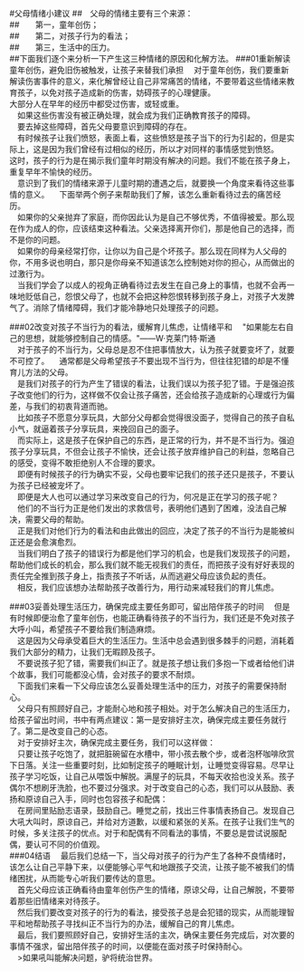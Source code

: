 #父母情绪小建议
##&emsp;父母的情绪主要有三个来源：  
##&emsp;&emsp;第一，童年创伤；  
##&emsp;&emsp;第二，对孩子行为的看法；  
##&emsp;&emsp;第三，生活中的压力。  
##下面我们逐个来分析一下产生这三种情绪的原因和化解方法。
###01重新解读童年创伤，避免旧伤被触发，让孩子来替我们承担
&emsp;对于童年创伤，我们要重新解读伤害事件的意义，来化解曾经让自己非常痛苦的情绪，不要带着这些情绪来教育孩子，以免对孩子造成新的伤害，妨碍孩子的心理健康。  
大部分人在早年的经历中都受过伤害，或轻或重。  
&emsp;如果这些伤害没有被正确处理，就会成为我们正确教育孩子的障碍。  
&emsp;要去掉这些障碍，首先父母要意识到障碍的存在。  
&emsp;有时候孩子让我们愤怒，表面上看，这些愤怒是孩子当下的行为引起的，但是实际上，这是因为我们曾经有过相似的经历，所以才对同样的事情感觉到愤怒。  
这时，孩子的行为是在揭示我们童年时期没有解决的问题。我们不能在孩子身上，重复早年不愉快的经历。  
&emsp;意识到了我们的情绪来源于儿童时期的遭遇之后，就要换一个角度来看待这些事情的意义。
&emsp;下面举两个例子来帮助我们了解，该怎么重新看待过去的痛苦经历。  
&emsp;如果你的父亲抛弃了家庭，而你因此认为是自己不够优秀，不值得被爱。那么现在作为成人的你，应该结束这种看法。父亲选择离开你们，那是他自己的选择，而不是你的问题。  
&emsp;如果你的母亲经常打你，让你以为自己是个坏孩子。那么现在同样为人父母的你，不用多说也明白，那只是你母亲不知道该怎么控制她对你的担心，从而做出的过激行为。  
&emsp;当我们学会了以成人的视角正确看待过去发生在自己身上的事情，也就不会再一味地贬低自己，怨恨父母了，也就不会把这种怨恨转移到孩子身上，对孩子大发脾气了。消除了情绪障碍，我们才能冷静地只处理孩子的问题。  

###02改变对孩子不当行为的看法，缓解育儿焦虑，让情绪平和
&emsp;"如果能左右自己的思想，就能够控制自己的情感。"——W·克莱门特·斯通  
&emsp;对于孩子的不当行为，父母总是忍不住把事情放大，认为孩子就要变坏了，就要不可控了。
&emsp;通常都是父母希望孩子不要出现不当行为，但往往犯错的却是不懂育儿方法的父母。  
&emsp;是我们对孩子的行为产生了错误的看法，让我们误以为孩子犯了错。于是强迫孩子改变他们的行为，这样做不仅会让孩子痛苦，还会给孩子造成新的心理或行为偏差，与我们的初衷背道而驰。  
&emsp;比如孩子不愿意分享玩具，大部分父母都会觉得很没面子，觉得自己的孩子自私小气，就逼着孩子分享玩具，来挽回自己的面子。  
&emsp;而实际上，这是孩子在保护自己的东西，是正常的行为，并不是不当行为。强迫孩子分享玩具，不但会让孩子不愉快，还会让孩子放弃维护自己的利益，忽略自己的感受，变得不敢拒绝别人不合理的要求。  
&emsp;即便有时候孩子的行为确实不妥，父母也要牢记我们的孩子还只是孩子，不要认为孩子已经被宠坏了。  
&emsp;即便是大人也可以通过学习来改变自己的行为，何况是正在学习的孩子呢？  
&emsp;他们的不当行为正是他们发出的求救信号，表明他们遇到了困难，没法自己解决，需要父母的帮助。  
&emsp;正是我们对他们行为的看法和由此做出的回应，决定了孩子的不当行为是能被纠正还是会愈演愈烈。  
&emsp;当我们明白了孩子的错误行为都是他们学习的机会，也是我们发现孩子的问题，帮助他们成长的机会，那么我们就不能无视我们的责任，而把孩子没有好好表现的责任完全推到孩子身上，指责孩子不听话，从而逃避父母应该负起的责任。  
&emsp;相反，我们应该想办法帮助孩子改善行为，用行动来减轻我们的育儿焦虑。  

###03妥善处理生活压力，确保完成主要任务即可，留出陪伴孩子的时间
&emsp;但是有时候即便治愈了童年创伤，也能正确看待孩子的不当行为，我们还是不免对孩子大呼小叫，希望孩子不要给我们制造麻烦。  
&emsp;这是因为父母承受着巨大的生活压力。生活中总会遇到很多棘手的问题，消耗着我们大部分的精力，让我们无暇顾及孩子。  
&emsp;不要说孩子犯了错，需要我们纠正了。就是孩子想让我们多抱一下或者给他们讲个故事，我们可能都没心情，会对孩子的要求不耐烦。  
&emsp;下面我们来看一下父母应该怎么妥善处理生活中的压力，对孩子的需要保持耐心。  
&emsp;父母只有照顾好自己，才能耐心地和孩子相处。对于怎么解决自己的生活压力，给孩子留出时间，书中有两点建议：第一是安排好主次，确保完成主要任务就行了。第二是改变自己的心态。  
&emsp;对于安排好主次，确保完成主要任务，我们可以这样做：  
&emsp;只要让孩子吃饱了，就把脏碗留在水槽中，带小孩去散个步，或者泡杯咖啡欣赏下日落。关注一些重要时刻，比如制定孩子的睡眠计划，让睡觉变得容易。尽早让孩子学习吃饭，让自己从喂饭中解脱。满屋子的玩具，不每天收拾也没关系。孩子偶尔不想刷牙洗脸，也不要过分强求。对于改变自己的心态，我们可以从鼓励、表扬和原谅自己入手，同时也包容孩子和配偶：  
&emsp;在房间里贴励志语录，鼓励自己。睡觉之前，找出三件事情表扬自己。发现自己大吼大叫时，原谅自己，并给对方道歉，以缓和紧张的关系。在孩子让我们生气的时候，多关注孩子的优点。对于和配偶有不同看法的事情，不要总是尝试说服配偶，要认可不同的价值观。  
###04结语
&emsp;最后我们总结一下，当父母对孩子的行为产生了各种不良情绪时，该怎么让自己平静下来，以便能够心平气和地跟孩子交流，让孩子能不被我们的情绪困扰，从而能专心听我们要传达的意思。  
&emsp;首先父母应该正确看待由童年创伤产生的情绪，原谅父母，让自己解脱，不要带着那些旧情绪来对待孩子。  
&emsp;然后我们要改变对孩子的行为的看法，接受孩子总是会犯错的现实，从而能理智平和地帮助孩子寻找纠正不当行为的办法，缓解自己的育儿焦虑。  
&emsp;最后，我们要照顾好自己，安排好生活的主次，确保主要任务完成后，对次要的事情不强求，留出陪伴孩子的时间，以便能在面对孩子时保持耐心。  
&emsp;>如果吼叫能解决问题，驴将统治世界。
